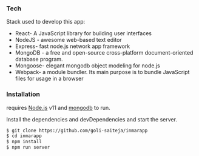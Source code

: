 ### Tech

Stack used to develop this app:

* React- A JavaScript library for building user interfaces
* NodeJS - awesome web-based text editor
* Express- fast node.js network app framework
* MongoDB - a free and open-source cross-platform document-oriented database program.
* Mongoose- elegant mongodb object modeling for node.js
* Webpack- a module bundler. Its main purpose is to bundle JavaScript files for usage in a browser

### Installation

requires [Node.js](https://nodejs.org/) v11 and [mongodb](https://www.mongodb.com/download-center) to run.

Install the dependencies and devDependencies and start the server.

```sh
$ git clone https://github.com/goli-saiteja/inmarapp
$ cd inmarapp
$ npm install
$ npm run server
```
